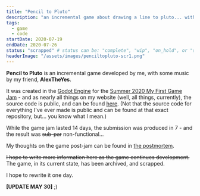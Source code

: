 ```yaml
---
title: "Pencil to Pluto"
description: "an incremental game about drawing a line to pluto... with pencils..."
tags:	
  - game
  - code
startDate: 2020-07-19
endDate: 2020-07-26
status: "scrapped" # status can be: "complete", "wip", "on_hold", or "scrapped"
headerImage: "/assets/images/penciltopluto-scr1.png"
---
```


**Pencil to Pluto** is an incremental game developed by me, with some music by my friend, **AlexTheYes**. 

It was created in the [Godot Engine](https://godotengine.org) for the [Summer 2020 My First Game Jam](https://itch.io/jam/my-first-game-jam-summer-2020) - and as nearly all things on my website (well, all things, currently), the source code is public, and can be found [here](https://github.com/AndyThePie/pencil-to-pluto).
(Not that the source code for everything I've ever made is public and can be found at that exact repository, but... you know what I mean.)

While the game jam lasted 14 days, the submission was produced in 7 - and the result was ~~sub-par~~ non-functional...

My thoughts on the game post-jam can be found in [the postmortem](/blog/2020/07/26/pencil_to_pluto_postmortem.html).



~~I hope to write more information here as the game continues development.~~ The game, in its current state, has been archived, and scrapped.

I hope to rewrite it one day.

<span class="emphasis-highlight">**[UPDATE MAY 30]** ;)</span>